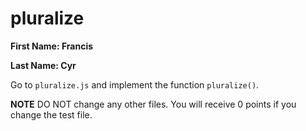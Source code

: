 # pluralize

**First Name: Francis**

**Last Name: Cyr**

Go to `pluralize.js` and implement the function `pluralize()`. 

**NOTE** DO NOT change any other files. You will receive 0 points if you change the test file.

